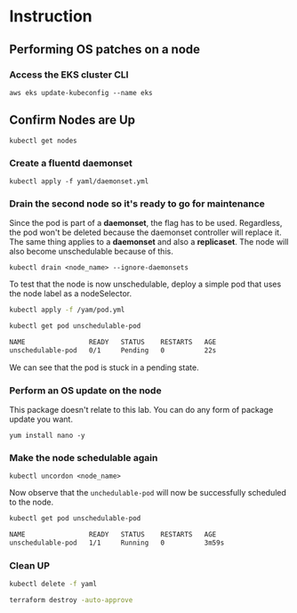 # Instruction

## Performing OS patches on a node

### Access the EKS cluster CLI

`aws eks update-kubeconfig --name eks`

## Confirm Nodes are Up

`kubectl get nodes`

### Create a fluentd daemonset

`kubectl apply -f yaml/daemonset.yml`

### Drain the second node so it's ready to go for maintenance

Since the pod is part of a **daemonset**, the flag has to be used. Regardless, the pod won't be deleted because the daemonset controller will replace it. The same thing applies to a **daemonset** and also a **replicaset**.
The node will also become unschedulable because of this.

`kubectl drain <node_name> --ignore-daemonsets`

To test that the node is now unschedulable, deploy a simple pod that uses the node label as a nodeSelector.

```bash
kubectl apply -f /yam/pod.yml

kubectl get pod unschedulable-pod   

NAME                READY   STATUS    RESTARTS   AGE
unschedulable-pod   0/1     Pending   0          22s
```

We can see that the pod is stuck in a pending state.

### Perform an OS update on the node

This package doesn't relate to this lab. You can do any form of package update you want.

`yum install nano -y`

### Make the node schedulable again

`kubectl uncordon <node_name>`

Now observe that the `unchedulable-pod` will now be successfully scheduled to the node.

```bash
kubectl get pod unschedulable-pod

NAME                READY   STATUS    RESTARTS   AGE
unschedulable-pod   1/1     Running   0          3m59s
```

### Clean UP

```bash
kubectl delete -f yaml

terraform destroy -auto-approve
```
